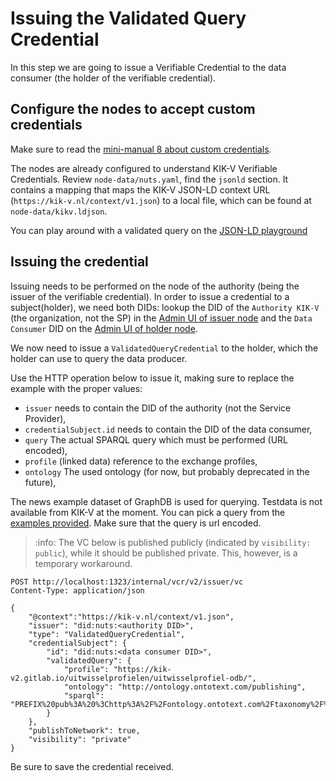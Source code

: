 # Issuing the Validated Query Credential

In this step we are going to issue a Verifiable Credential to the data consumer (the holder of the verifiable credential).

## Configure the nodes to accept custom credentials
Make sure to read the [mini-manual 8 about custom credentials](../mini-manuals/8-custom-credentials.md).

The nodes are already configured to understand KIK-V Verifiable Credentials.
Review `node-data/nuts.yaml`, find the `jsonld` section.
It contains a mapping that maps the KIK-V JSON-LD context URL (`https://kik-v.nl/context/v1.json`) to a local file, which can be found at `node-data/kikv.ldjson`.

You can play around with a validated query on the [JSON-LD playground](https://tinyurl.com/yb9yqsmd)

## Issuing the credential
Issuing needs to be performed on the node of the authority (being the issuer of the verifiable credential).
In order to issue a credential to a subject(holder), we need both DIDs:
lookup the DID of the `Authority KIK-V` (the organization, not the SP) in the [Admin UI of issuer node](http://localhost:1303) and the `Data Consumer` DID on the 
[Admin UI of holder node](http://localhost:2303).

We now need to issue a `ValidatedQueryCredential` to the holder, which the holder can use to query the data producer.

Use the HTTP operation below to issue it, making sure to replace the example with the proper values:

* `issuer` needs to contain the DID of the authority (not the Service Provider),
* `credentialSubject.id` needs to contain the DID of the data consumer,
* `query` The actual SPARQL query which must be performed (URL encoded),
* `profile` (linked data) reference to the exchange profiles,
* `ontology` The used ontology (for now, but probably deprecated in the future),

The news example dataset of GraphDB is used for querying. Testdata is not available from KIK-V at the moment.
You can pick a query from the [examples provided](./triplestore/data/queries.txt). Make sure that the query is url encoded.

> :info: The VC below is published publicly (indicated by `visibility: public`), while it should be published private. This, however, is a temporary workaround. 

```http request
POST http://localhost:1323/internal/vcr/v2/issuer/vc
Content-Type: application/json

{
    "@context":"https://kik-v.nl/context/v1.json",
    "issuer": "did:nuts:<authority DID>",
    "type": "ValidatedQueryCredential",
    "credentialSubject": {
        "id": "did:nuts:<data consumer DID>",
        "validatedQuery": {
            "profile": "https://kik-v2.gitlab.io/uitwisselprofielen/uitwisselprofiel-odb/",
            "ontology": "http://ontology.ontotext.com/publishing",
            "sparql": "PREFIX%20pub%3A%20%3Chttp%3A%2F%2Fontology.ontotext.com%2Ftaxonomy%2F%3E%0APREFIX%20publishing%3A%20%3Chttp%3A%2F%2Fontology.ontotext.com%2Fpublishing%23%3E%0ASELECT%20DISTINCT%20%3Fp%20%3FobjectLabel%20WHERE%20%7B%0A%20%20%20%20%3Chttp%3A%2F%2Fontology.ontotext.com%2Fresource%2Ftsk78dfdet4w%3E%20%3Fp%20%3Fo%20.%0A%20%20%20%20%7B%0A%20%20%20%20%20%20%20%20%3Fo%20pub%3AhasValue%20%3Fvalue%20.%0A%20%20%20%20%20%20%20%20%3Fvalue%20pub%3ApreferredLabel%20%3FobjectLabel%20.%0A%20%20%20%20%7D%20UNION%20%7B%0A%20%20%20%20%20%20%20%20%3Fo%20pub%3AhasValue%20%3FobjectLabel%20.%0A%20%20%20%20%20%20%20%20filter%20(isLiteral(%3FobjectLabel))%20.%0A%20%20%20%20%20%7D%0A%7D"
        }
    },
    "publishToNetwork": true,
    "visibility": "private"
}
```

Be sure to save the credential received.
